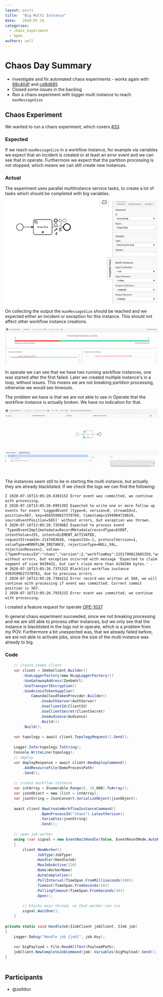 ```yaml
---
layout: posts
title:  "Big Multi Instance"
date:   2020-07-16
categories: 
  - chaos_experiment 
  - bpmn 
authors: zell
---
```


# Chaos Day Summary

 * investigate and fix automated chaos experiments - works again with [88c404f](https://github.com/zeebe-io/zeebe-chaos/commit/88c404f97514d4a7a511ce9751085acdd1720cd9) and [cd8d685](https://github.com/zeebe-io/zeebe-chaos/commit/cd8d685b83eaa1ac9050ad3d16868389e1c0c36d)
 * Closed some issues in the backlog
 * Run a chaos experiment with bigger multi instance to reach `maxMessageSize`

## Chaos Experiment

 We wanted to run a chaos experiment, which covers [#33](https://github.com/zeebe-io/zeebe-chaos/issues/33).

### Expected

 If we reach `maxMessageSize` in a workflow instance, for example via variables we expect that an incident is created or at least an error event and we can see that in operate. Furthermore we expect that the partition processing is not stopped, which means we can still create new instances.

### Actual

 The experiment uses parallel multiInstance service tasks, to create a lot of tasks which should be completed with big variables.

 ![multiInstance](multiInstance.png)

 On collecting the output the `maxMessageSize` should be reached and we expected either an incident or exception for this instance. This should not affect other workflow instance creations.

 ![overview](overview.png)

 In operate we can see that we have two running workflow instances, one was started after the first failed. Later we created multiple instance's in a loop, without issues. This means we are not breaking partition processing, otherwise we would see timeouts.
 
 The problem we have is that we are not able to see in Operate that the workflow instance is actually broken. We have no indication for that.

 ![broken-multi](broken-multi.png)

 The instances seem still to be in starting the multi instance, but actually they are already blacklisted. If we check the logs we can find the following:

```
I 2020-07-16T13:05:20.630315Z Error event was committed, we continue with processing. 
E 2020-07-16T13:05:26.699139Z Expected to write one or more follow up events for event 'LoggedEvent [type=0, version=0, streamId=2, position=567, key=4503599627370769, timestamp=1594904720629, sourceEventPosition=565]' without errors, but exception was thrown. 
E 2020-07-16T13:05:26.735966Z Expected to process event 'TypedEventImpl{metadata=RecordMetadata{recordType=EVENT, intentValue=255, intent=ELEMENT_ACTIVATED, requestStreamId=-2147483648, requestId=-1, protocolVersion=1, valueType=WORKFLOW_INSTANCE, rejectionType=NULL_VAL, rejectionReason=}, value={"bpmnProcessId":"chaos","version":2,"workflowKey":2251799813685359,"workflowInstanceKey":4503599627370761,"elementId":"chaosTask","flowScopeKey":4503599627370769,"bpmnElementType":"SERVICE_TASK","parentWorkflowInstanceKey":-1,"parentElementInstanceKey":-1}}' without errors, but exception occurred with message 'Expected to claim segment of size 8439432, but can't claim more than 4194304 bytes.' . 
W 2020-07-16T13:05:26.737532Z Blacklist workflow instance 4503599627370761, due to previous errors. 
I 2020-07-16T13:05:26.738421Z Error record was written at 568, we will continue with processing if event was committed. Current commit position is 567. 
I 2020-07-16T13:05:26.793523Z Error event was committed, we continue with processing.

```

I created a feature request for operate [OPE-1037](https://jira.camunda.com/browse/OPE-1037)

In general chaos experiment succeeded, since we not breaking processing and we are still able to process other instances, but we only see that the instance is blacklisted in the logs not in operate, which is a problem from my POV. Furthermore a bit unexpected was, that we already failed before, we are not able to activate jobs, since the size of the multi instance was already to big.

### Code

```csharp
    // create zeebe client
    var client = ZeebeClient.Builder()
        .UseLoggerFactory(new NLogLoggerFactory())
        .UseGatewayAddress(ZeebeUrl)
        .UseTransportEncryption()
        .UseAccessTokenSupplier(
            CamundaCloudTokenProvider.Builder()
                .UseAuthServer(AuthServer)
                .UseClientId(ClientId)
                .UseClientSecret(ClientSecret)
                .UseAudience(Audience)
                .Build())
        .Build();

    var topology = await client.TopologyRequest().Send();

    Logger.Info(topology.ToString);
    Console.WriteLine(topology);
    // deploy
    var deployResponse = await client.NewDeployCommand()
        .AddResourceFile(DemoProcessPath)
        .Send();

    // create workflow instance
    var intArray = Enumerable.Range(0, 10_000).ToArray();
    var jsonObject = new {list = intArray};
    var jsonString = JsonConvert.SerializeObject(jsonObject);

    await client.NewCreateWorkflowInstanceCommand()
                .BpmnProcessId("chaos").LatestVersion()
                .Variables(jsonString)
                .Send();

    // open job worker
    using (var signal = new EventWaitHandle(false, EventResetMode.AutoReset))
    {
        client.NewWorker()
              .JobType(JobType)
              .Handler(HandleJob)
              .MaxJobsActive(120)
              .Name(WorkerName)
              .AutoCompletion()
              .PollInterval(TimeSpan.FromMilliseconds(100))
              .Timeout(TimeSpan.FromSeconds(10))
              .PollingTimeout(TimeSpan.FromSeconds(30))
              .Open();

        // blocks main thread, so that worker can run
        signal.WaitOne();
    }

private static void HandleJob(IJobClient jobClient, IJob job)
{
    Logger.Debug("Handle job {job}", job.Key);

    var bigPayload = File.ReadAllText(PayloadPath);
    jobClient.NewCompleteJobCommand(job).Variables(bigPayload).Send();
}
  
```

## Participants

 * @zelldon
